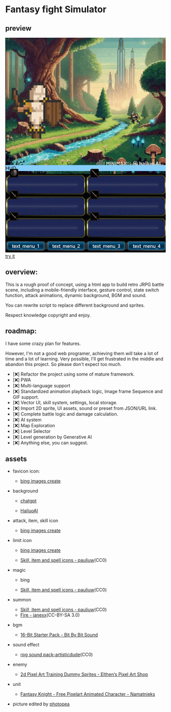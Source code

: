 # Fantasy fight Simulator

## preview

![preview](Preview/msedge_RBYUv3R4O9.png)
[try it](https://gamercraf2001.github.io/Fantasy-fight-Simulator/)

## overview:

This is a rough proof of concept, using a html app to build retro JRPG battle scene, including a mobile-friendly interface, gesture control, state switch function, attack animations, dynamic background, BGM and sound.

You can rewrite script to replace different background and sprites. 

Respect knowledge copyright and enjoy.

## roadmap:

I have some crazy plan for features.

However, I'm not a good web programer, achieving them will take a lot of time and a lot of learning.
Very possible, I'll get frustrated in the middle and abandon this project. 
So please don't expect too much.

- [❌] Refactor the project using some of mature framework.
- [❌] PWA
- [❌] Multi-language support
- [❌] Standardized animation playback logic, Image frame Sequence and GIF support.
- [❌] Vector UI, skill system, settings, local storage.
- [❌] Import 2D sprite, UI assets, sound or preset from JSON/URL link.
- [❌] Complete battle logic and damage calculation.
- [❌] AI system
- [❌] Map Exploration
- [❌] Level Selector
- [❌] Level generation by Generative AI
- [❌] Anything else, you can suggest.

## assets

- favicon icon:

    - [bing images create](https://www.bing.com/images/create) 

- background

    - [chatgpt](https://chatgpt.com/)

    - [HailuoAI](https://hailuoai.video/)

- attack, item, skill icon

    - [bing images create](https://www.bing.com/images/create) 

- limit icon

    - [bing images create](https://www.bing.com/images/create) 

    - [Skill, item and spell icons - pauliuw](https://opengameart.org/content/skill-item-and-spell-icons)(CC0)

- magic

    - bing

    - [Skill, item and spell icons - pauliuw](https://opengameart.org/content/skill-item-and-spell-icons)(CC0)

- summon
    - [Skill, item and spell icons - pauliuw](https://opengameart.org/content/skill-item-and-spell-icons)(CC0)
    - [Fire - janexx](https://opengameart.org/content/fire)(CC-BY-SA 3.0)

- bgm

    - [16-Bit Starter Pack - Bit By Bit Sound](https://bit-by-bit-sound.itch.io/16-bit-starter-pack)

- sound effect

    - [rpg sound pack-artisticdude](https://opengameart.org/content/rpg-sound-pack)(CC0)

- enemy

    - [2d Pixel Art Training Dummy Sprites - Elthen‘s Pixel Art Shop](https://elthen.itch.io/2d-pixel-art-training-dummy)

- unit

    - [Fantasy Knight - Free Pixelart Animated Character - Namatnieks](https://aamatniekss.itch.io/fantasy-knight-free-pixelart-animated-character)

- picture edited by [photopea](https://www.photopea.com/)
